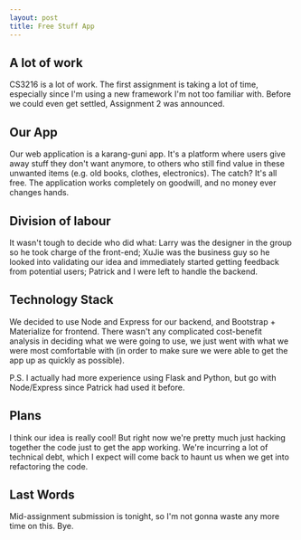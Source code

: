 ```yaml
---
layout: post
title: Free Stuff App
---
```


## A lot of work
CS3216 is a lot of work. The first assignment is taking a lot of time, especially since I'm using a new framework I'm not too familiar with. Before we could even get settled, Assignment 2 was announced. 

## Our App
Our web application is a karang-guni app. It's a platform where users give away stuff they don't want anymore, to others who still find value in these unwanted items (e.g. old books, clothes, electronics). The catch? It's all free. The application works completely on goodwill, and no money ever changes hands. 

## Division of labour
It wasn't tough to decide who did what: Larry was the designer in the group so he took charge of the front-end; XuJie was the business guy so he looked into validating our idea and immediately started getting feedback from potential users; Patrick and I were left to handle the backend. 

## Technology Stack
We decided to use Node and Express for our backend, and Bootstrap + Materialize for frontend. There wasn't any complicated cost-benefit analysis in deciding what we were going to use, we just went with what we were most comfortable with (in order to make sure we were able to get the app up as quickly as possible). 

P.S. I actually had more experience using Flask and Python, but go with Node/Express since Patrick had used it before.

## Plans
I think our idea is really cool! But right now we're pretty much just hacking together the code just to get the app working. We're incurring a lot of technical debt, which I expect will come back to haunt us when we get into refactoring the code.

## Last Words
Mid-assignment submission is tonight, so I'm not gonna waste any more time on this. Bye.